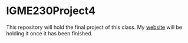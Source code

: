 # IGME230Project4
This repository will hold the final project of this class. My [website](https://people.rit.edu/yik4306/igme230/) will be holding it once it has been finished.
